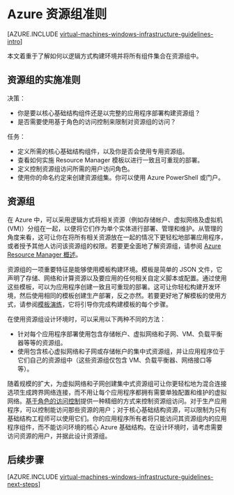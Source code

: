 <properties
	pageTitle="资源组准则 | Azure"
	description="了解用于在 Azure 基础结构服务中部署资源组的关键设计和实施准则。"
	documentationCenter=""
	services="virtual-machines-windows"
	authors="iainfoulds"
	manager="timlt"
	editor=""
	tags="azure-resource-manager"/>

<tags
	ms.service="virtual-machines-windows"
	ms.date="06/30/2016"
	wacn.date="08/08/2016"/>

# Azure 资源组准则

[AZURE.INCLUDE [virtual-machines-windows-infrastructure-guidelines-intro](../includes/virtual-machines-windows-infrastructure-guidelines-intro.md)]

本文着重于了解如何以逻辑方式构建环境并将所有组件集合在资源组中。


## 资源组的实施准则

决策：

- 你是要以核心基础结构组件还是以完整的应用程序部署构建资源组？
- 是否需要使用基于角色的访问控制来限制对资源组的访问？

任务：

- 定义所需的核心基础结构组件，以及你是否会使用专用资源组。
- 查看如何实施 Resource Manager 模板以进行一致且可重现的部署。
- 定义控制资源组访问所需的用户访问角色。
- 使用你的命名约定来创建资源组集。你可以使用 Azure PowerShell 或门户。


## 资源组

在 Azure 中，可以采用逻辑方式将相关资源（例如存储帐户、虚拟网络及虚拟机 (VM)）分组在一起，以便将它们作为单个实体进行部署、管理和维护。从管理的角度来看，这可让你在将所有相关资源放在一起的情况下更轻松地部署应用程序，或者授予其他人访问该资源组的权限。若要更全面地了解资源组，请参阅 [Azure Resource Manager 概述](/documentation/articles/resource-group-overview/)。

资源组的一项重要特征是能够使用模板构建环境。模板是简单的 JSON 文件，它声明了存储、网络和计算资源以及要应用的任何相关自定义脚本或配置。通过使用这些模板，可以为应用程序创建一致且可重现的部署。这可让你轻松构建开发环境，然后使用相同的模板创建生产部署，反之亦然。若要更好地了解模板的使用方式，请参阅[模板演练](/documentation/articles/resource-manager-template-walkthrough/)，它将引导你完成构建模板的每个步骤。

在使用资源组设计环境时，可以采用以下两种不同的方法：

- 针对每个应用程序部署使用包含存储帐户、虚拟网络和子网、VM、负载平衡器等等的资源组。
- 使用包含核心虚拟网络和子网或存储帐户的集中式资源组，并让应用程序位于它们自己的资源组中（这些资源组仅包含 VM、负载平衡器、网络接口等等）。

随着规模的扩大，为虚拟网络和子网创建集中式资源组可让你更轻松地为混合连接选项生成跨界网络连接，而不用让每个应用程序都拥有需要单独配置和维护的虚拟网络。[基于角色的访问控制](/documentation/articles/role-based-access-control-what-is/)提供一种精细的方式来控制资源组访问。对于生产应用程序，可以控制能访问那些资源的用户；对于核心基础结构资源，可以限制为只有基础结构工程师可以使用它们。你的应用程序所有者将只能访问其资源组内的应用程序组件，而不能访问环境的核心 Azure 基础结构。在设计环境时，请考虑需要访问资源的用户，并据此设计资源组。


## <a name="next-steps"></a> 后续步骤

[AZURE.INCLUDE [virtual-machines-windows-infrastructure-guidelines-next-steps](../includes/virtual-machines-windows-infrastructure-guidelines-next-steps.md)]

<!---HONumber=Mooncake_0801_2016-->